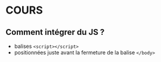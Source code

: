# COURS

## Comment intégrer du JS ?

- balises ```<script></script>```
- positionnées juste avant la fermeture de la balise ```</body>```